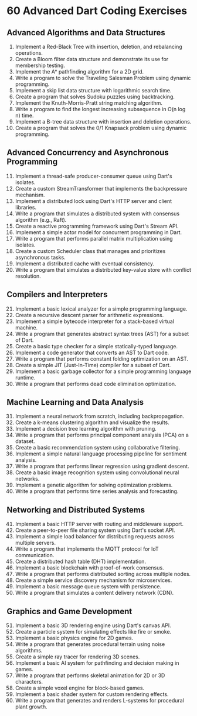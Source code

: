 # 60 Advanced Dart Coding Exercises

## Advanced Algorithms and Data Structures

1. Implement a Red-Black Tree with insertion, deletion, and rebalancing operations.
2. Create a Bloom filter data structure and demonstrate its use for membership testing.
3. Implement the A* pathfinding algorithm for a 2D grid.
4. Write a program to solve the Traveling Salesman Problem using dynamic programming.
5. Implement a skip list data structure with logarithmic search time.
6. Create a program that solves Sudoku puzzles using backtracking.
7. Implement the Knuth-Morris-Pratt string matching algorithm.
8. Write a program to find the longest increasing subsequence in O(n log n) time.
9. Implement a B-tree data structure with insertion and deletion operations.
10. Create a program that solves the 0/1 Knapsack problem using dynamic programming.

## Advanced Concurrency and Asynchronous Programming

11. Implement a thread-safe producer-consumer queue using Dart's isolates.
12. Create a custom StreamTransformer that implements the backpressure mechanism.
13. Implement a distributed lock using Dart's HTTP server and client libraries.
14. Write a program that simulates a distributed system with consensus algorithm (e.g., Raft).
15. Create a reactive programming framework using Dart's Stream API.
16. Implement a simple actor model for concurrent programming in Dart.
17. Write a program that performs parallel matrix multiplication using isolates.
18. Create a custom Scheduler class that manages and prioritizes asynchronous tasks.
19. Implement a distributed cache with eventual consistency.
20. Write a program that simulates a distributed key-value store with conflict resolution.

## Compilers and Interpreters

21. Implement a basic lexical analyzer for a simple programming language.
22. Create a recursive descent parser for arithmetic expressions.
23. Implement a simple bytecode interpreter for a stack-based virtual machine.
24. Write a program that generates abstract syntax trees (AST) for a subset of Dart.
25. Create a basic type checker for a simple statically-typed language.
26. Implement a code generator that converts an AST to Dart code.
27. Write a program that performs constant folding optimization on an AST.
28. Create a simple JIT (Just-In-Time) compiler for a subset of Dart.
29. Implement a basic garbage collector for a simple programming language runtime.
30. Write a program that performs dead code elimination optimization.

## Machine Learning and Data Analysis

31. Implement a neural network from scratch, including backpropagation.
32. Create a k-means clustering algorithm and visualize the results.
33. Implement a decision tree learning algorithm with pruning.
34. Write a program that performs principal component analysis (PCA) on a dataset.
35. Create a basic recommendation system using collaborative filtering.
36. Implement a simple natural language processing pipeline for sentiment analysis.
37. Write a program that performs linear regression using gradient descent.
38. Create a basic image recognition system using convolutional neural networks.
39. Implement a genetic algorithm for solving optimization problems.
40. Write a program that performs time series analysis and forecasting.

## Networking and Distributed Systems

41. Implement a basic HTTP server with routing and middleware support.
42. Create a peer-to-peer file sharing system using Dart's socket API.
43. Implement a simple load balancer for distributing requests across multiple servers.
44. Write a program that implements the MQTT protocol for IoT communication.
45. Create a distributed hash table (DHT) implementation.
46. Implement a basic blockchain with proof-of-work consensus.
47. Write a program that performs distributed sorting across multiple nodes.
48. Create a simple service discovery mechanism for microservices.
49. Implement a basic message queue system with persistence.
50. Write a program that simulates a content delivery network (CDN).

## Graphics and Game Development

51. Implement a basic 3D rendering engine using Dart's canvas API.
52. Create a particle system for simulating effects like fire or smoke.
53. Implement a basic physics engine for 2D games.
54. Write a program that generates procedural terrain using noise algorithms.
55. Create a simple ray tracer for rendering 3D scenes.
56. Implement a basic AI system for pathfinding and decision making in games.
57. Write a program that performs skeletal animation for 2D or 3D characters.
58. Create a simple voxel engine for block-based games.
59. Implement a basic shader system for custom rendering effects.
60. Write a program that generates and renders L-systems for procedural plant growth.
